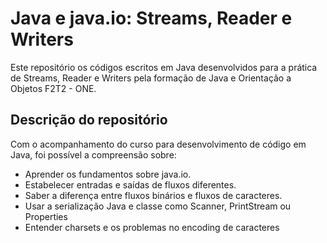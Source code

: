 # Java e java.io: Streams, Reader e Writers
 Este repositório os códigos escritos em Java desenvolvidos para a prática de Streams, Reader e Writers pela formação de Java e Orientação a Objetos F2T2 - ONE.

## Descrição do repositório
Com o acompanhamento do curso para desenvolvimento de código em Java, foi possível a compreensão sobre:
- Aprender os fundamentos sobre java.io.
- Estabelecer entradas e saídas de fluxos diferentes.
- Saber a diferença entre fluxos binários e fluxos de caracteres.
- Usar a serialização Java e classe como Scanner, PrintStream ou Properties
- Entender charsets e os problemas no encoding de caracteres
